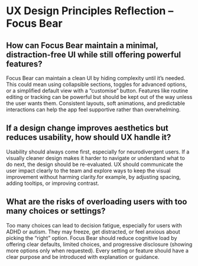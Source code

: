 # UX Design Principles Reflection – Focus Bear

## How can Focus Bear maintain a minimal, distraction-free UI while still offering powerful features?
Focus Bear can maintain a clean UI by hiding complexity until it’s needed. This could mean using collapsible sections, toggles for advanced options, or a simplified default view with a “customise” button. Features like routine editing or tracking can be powerful but should be kept out of the way unless the user wants them. Consistent layouts, soft animations, and predictable interactions can help the app feel supportive rather than overwhelming.

## If a design change improves aesthetics but reduces usability, how should UX handle it?
Usability should always come first, especially for neurodivergent users. If a visually cleaner design makes it harder to navigate or understand what to do next, the design should be re-evaluated. UX should communicate the user impact clearly to the team and explore ways to keep the visual improvement without harming clarity.for example, by adjusting spacing, adding tooltips, or improving contrast.

## What are the risks of overloading users with too many choices or settings?
Too many choices can lead to decision fatigue, especially for users with ADHD or autism. They may freeze, get distracted, or feel anxious about picking the “right” option. Focus Bear should reduce cognitive load by offering clear defaults, limited choices, and progressive disclosure (showing more options only when requested). Every setting or feature should have a clear purpose and be introduced with explanation or guidance.
